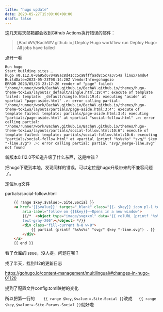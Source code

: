 ```yaml
---
title: "hugo update"
date: 2023-05-27T15:00:00+08:00
draft: false
---
```

这几天每天邮箱都会收到Github Actions执行错误的邮件：
>[BachWV/BachWV.github.io] Deploy Hugo workflow run
>Deploy Hugo: All jobs have failed

点开一看

```
Run hugo
Start building sites … 
hugo v0.112.0-0a95d6704a8ac8d41cc5ca8fffaad8c5c7a3754a linux/amd64 BuildDate=2023-05-23T08:14:20Z VendorInfo=gohugoio
ERROR 2023/05/23 23:17:26 render of "page" failed: "/home/runner/work/BachWV.github.io/BachWV.github.io/themes/hugo-theme-tokiwa/layouts/_default/single.html:19:4": execute of template failed: template: _default/single.html:19:4: executing "aside" at <partial "page-aside.html" .>: error calling partial: "/home/runner/work/BachWV.github.io/BachWV.github.io/themes/hugo-theme-tokiwa/layouts/partials/page-aside.html:3:4": execute of template failed: template: partials/page-aside.html:3:4: executing "partials/page-aside.html" at <partial "social-follow.html" .>: error calling partial: "/home/runner/work/BachWV.github.io/BachWV.github.io/themes/hugo-theme-tokiwa/layouts/partials/social-follow.html:10:6": execute of template failed: template: partials/social-follow.html:10:6: executing "partials/social-follow.html" at <partial (printf "%s%s%s" "svg/" $key "-line.svg") .>: error calling partial: partial "svg/_merge-line.svg" not found
```

新版本0.112.0不知道升级了什么东西，这是啥错？

把hugo下载到本地，发现同样的错误，可以定位是hugo升级带来的不兼容问题了。

定位bug文件

partials/social-follow.html

```html
	{{ range $key,$value:=.Site.Social }}
	<a href='{{$value}}' target="_blank" class="{{- $key}} icon pl-1 text-eucalyptus-400 hover:text-java-400" title="{{- $key}} link" rel="noopener"
		aria-label="follow on {{$key}}——Opens in a new window">
		{{/*  <object type="image/svg+xml" data='{{ relURL (printf "%s%s%s" "svg/" $key ".svg") }}' class="w-12 h-12
		text-gray-200"></object> */}}
		<div class="fill-current h-8 w-8">
			{{ partial (printf "%s%s%s" "svg/" $key "-line.svg") . }}
		</div>
	</a>
	{{ end }}
```

看了仓库的issue，没人提。问题在哪？

找了半天，找到112的更新日志

https://gohugo.io/content-management/multilingual/#changes-in-hugo-01120

提到了配置文件config.toml映射的变化

所以把第一行的`	{{ range $key,$value:=.Site.Social }}`改成`	{{ range $key,$value:=.Site.Params.Social }}`就好啦
